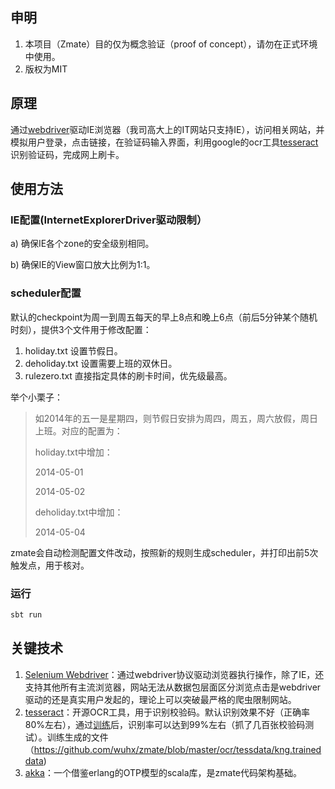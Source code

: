 ## 申明

1. 本项目（Zmate）目的仅为概念验证（proof of concept），请勿在正式环境中使用。
2. 版权为MIT

## 原理

通过[webdriver](https://code.google.com/p/selenium/wiki/InternetExplorerDriver)驱动IE浏览器（我司高大上的IT网站只支持IE），访问相关网站，并模拟用户登录，点击链接，在验证码输入界面，利用google的ocr工具[tesseract](https://code.google.com/p/tesseract-ocr/)识别验证码，完成网上刷卡。

## 使用方法

### IE配置(InternetExplorerDriver驱动限制）

a) 确保IE各个zone的安全级别相同。

b) 确保IE的View窗口放大比例为1:1。

### scheduler配置

默认的checkpoint为周一到周五每天的早上8点和晚上6点（前后5分钟某个随机时刻），提供3个文件用于修改配置：

1. holiday.txt 设置节假日。
2. deholiday.txt 设置需要上班的双休日。
3. rulezero.txt  直接指定具体的刷卡时间，优先级最高。

举个小栗子：

> 如2014年的五一是星期四，则节假日安排为周四，周五，周六放假，周日上班。对应的配置为：
> 
> holiday.txt中增加：
> 
> 2014-05-01
> 
> 2014-05-02
> 
> deholiday.txt中增加：
> 
> 2014-05-04

zmate会自动检测配置文件改动，按照新的规则生成scheduler，并打印出前5次触发点，用于核对。

### 运行
```bash
sbt run
```

## 关键技术

1.  [Selenium Webdriver](www.seleniumhq.org/projects/webdriver/)：通过webdriver协议驱动浏览器执行操作，除了IE，还支持其他所有主流浏览器，网站无法从数据包层面区分浏览点击是webdriver驱动的还是真实用户发起的，理论上可以突破最严格的爬虫限制网站。
2. [tesseract](https://code.google.com/p/tesseract-ocr/)：开源OCR工具，用于识别校验码。默认识别效果不好（正确率80%左右），通过[训练](https://code.google.com/p/tesseract-ocr/wiki/TrainingTesseract3)后，识别率可以达到99%左右（抓了几百张校验码测试）。训练生成的文件（https://github.com/wuhx/zmate/blob/master/ocr/tessdata/kng.traineddata)
3. [akka](http://akka.io/)：一个借鉴erlang的OTP模型的scala库，是zmate代码架构基础。
